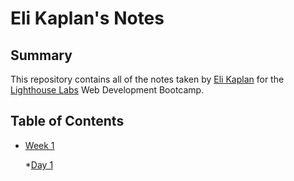 # Eli Kaplan's Notes
## Summary
This repository contains all of the notes taken by [Eli Kaplan](https://github.com/Kaplane926) for the [Lighthouse Labs](https://www.lighthouselabs.ca/) Web Development Bootcamp.
## Table of Contents
  * [Week 1](/Week_1)
      
      *[Day 1](Week_1/Day_1)